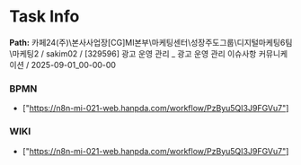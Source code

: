 # Task Info

**Path:** 카페24(주)\본사사업장\[CG]MI본부\마케팅센터\성장주도그룹\디지털마케팅6팀\마케팅2 / sakim02 / [329596] 광고 운영 관리 _ 광고 운영 관리 이슈사항 커뮤니케이션 / 2025-09-01_00-00-00

### BPMN
- ["https://n8n-mi-021-web.hanpda.com/workflow/PzByu5QI3J9FGVu7"]

### WIKI
- ["https://n8n-mi-021-web.hanpda.com/workflow/PzByu5QI3J9FGVu7"]

